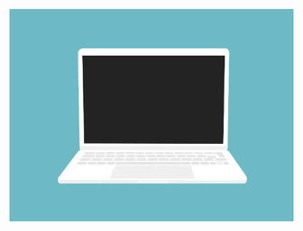 <p align="center">
  <img src="https://github.com/SudhanshuBlaze/SudhanshuBlaze/blob/main/code.gif">
</p>


<!--
**SudhanshuBlaze/SudhanshuBlaze** is a ✨ _special_ ✨ repository because its `README.md` (this file) appears on your GitHub profile.

Here are some ideas to get you started:

- 🔭 I’m currently working on ...
- 🌱 I’m currently learning ...
- 👯 I’m looking to collaborate on ...
- 🤔 I’m looking for help with ...
- 💬 Ask me about ...
- 📫 How to reach me: ...
- 😄 Pronouns: ...
- ⚡ Fun fact: ...
-->
